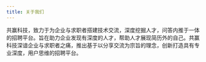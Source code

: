```yaml
---
title: 关于我们
---
```

共赢科技，致力于为企业与求职者搭建技术交流，深度挖掘人才，问答内推于一体的招聘平台。旨在助力企业发现有深度的人才，帮助人才展现简历外的自己。共赢科技深谙企业与求职者之痛，推出基于以分享交流为宗旨的理念，创新打造具有专业深度，用户思维的招聘平台。